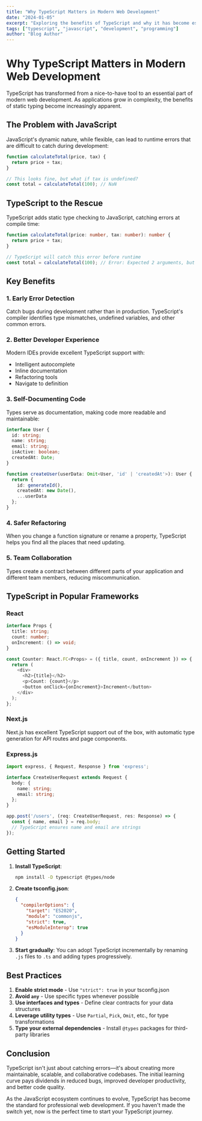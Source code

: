 ```yaml
---
title: "Why TypeScript Matters in Modern Web Development"
date: "2024-01-05"
excerpt: "Exploring the benefits of TypeScript and why it has become essential for modern web development projects."
tags: ["typescript", "javascript", "development", "programming"]
author: "Blog Author"
---
```


# Why TypeScript Matters in Modern Web Development

TypeScript has transformed from a nice-to-have tool to an essential part of modern web development. As applications grow in complexity, the benefits of static typing become increasingly apparent.

## The Problem with JavaScript

JavaScript's dynamic nature, while flexible, can lead to runtime errors that are difficult to catch during development:

```javascript
function calculateTotal(price, tax) {
  return price + tax;
}

// This looks fine, but what if tax is undefined?
const total = calculateTotal(100); // NaN
```

## TypeScript to the Rescue

TypeScript adds static type checking to JavaScript, catching errors at compile time:

```typescript
function calculateTotal(price: number, tax: number): number {
  return price + tax;
}

// TypeScript will catch this error before runtime
const total = calculateTotal(100); // Error: Expected 2 arguments, but got 1
```

## Key Benefits

### 1. Early Error Detection
Catch bugs during development rather than in production. TypeScript's compiler identifies type mismatches, undefined variables, and other common errors.

### 2. Better Developer Experience
Modern IDEs provide excellent TypeScript support with:
- Intelligent autocomplete
- Inline documentation
- Refactoring tools
- Navigate to definition

### 3. Self-Documenting Code
Types serve as documentation, making code more readable and maintainable:

```typescript
interface User {
  id: string;
  name: string;
  email: string;
  isActive: boolean;
  createdAt: Date;
}

function createUser(userData: Omit<User, 'id' | 'createdAt'>): User {
  return {
    id: generateId(),
    createdAt: new Date(),
    ...userData
  };
}
```

### 4. Safer Refactoring
When you change a function signature or rename a property, TypeScript helps you find all the places that need updating.

### 5. Team Collaboration
Types create a contract between different parts of your application and different team members, reducing miscommunication.

## TypeScript in Popular Frameworks

### React
```typescript
interface Props {
  title: string;
  count: number;
  onIncrement: () => void;
}

const Counter: React.FC<Props> = ({ title, count, onIncrement }) => {
  return (
    <div>
      <h2>{title}</h2>
      <p>Count: {count}</p>
      <button onClick={onIncrement}>Increment</button>
    </div>
  );
};
```

### Next.js
Next.js has excellent TypeScript support out of the box, with automatic type generation for API routes and page components.

### Express.js
```typescript
import express, { Request, Response } from 'express';

interface CreateUserRequest extends Request {
  body: {
    name: string;
    email: string;
  };
}

app.post('/users', (req: CreateUserRequest, res: Response) => {
  const { name, email } = req.body;
  // TypeScript ensures name and email are strings
});
```

## Getting Started

1. **Install TypeScript**:
   ```bash
   npm install -D typescript @types/node
   ```

2. **Create tsconfig.json**:
   ```json
   {
     "compilerOptions": {
       "target": "ES2020",
       "module": "commonjs",
       "strict": true,
       "esModuleInterop": true
     }
   }
   ```

3. **Start gradually**: You can adopt TypeScript incrementally by renaming `.js` files to `.ts` and adding types progressively.

## Best Practices

1. **Enable strict mode** - Use `"strict": true` in your tsconfig.json
2. **Avoid `any`** - Use specific types whenever possible
3. **Use interfaces and types** - Define clear contracts for your data structures
4. **Leverage utility types** - Use `Partial`, `Pick`, `Omit`, etc., for type transformations
5. **Type your external dependencies** - Install `@types` packages for third-party libraries

## Conclusion

TypeScript isn't just about catching errors—it's about creating more maintainable, scalable, and collaborative codebases. The initial learning curve pays dividends in reduced bugs, improved developer productivity, and better code quality.

As the JavaScript ecosystem continues to evolve, TypeScript has become the standard for professional web development. If you haven't made the switch yet, now is the perfect time to start your TypeScript journey. 